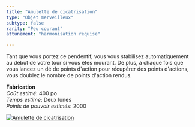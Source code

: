 ```yaml
---
title: "Amulette de cicatrisation"
type: "Objet merveilleux"
subtype: false
rarity: "Peu courant"
attunement: "harmonisation requise"

---
```

Tant que vous portez ce pendentif, vous vous stabilisez automatiquement au début de votre tour si vous êtes mourant. De plus, à chaque fois que vous lancez un dé de points d'action pour récupérer des points d'actions, vous doublez le nombre de points d'action rendus.  

**Fabrication**  
*Coût estimé*: 400 po    
*Temps estimé*: Deux lunes  
*Points de pouvoir estimés*: 2000  

[![Amulette de cicatrisation](https://www.douaratil.fr/illustrations/objet/amulettedecicatrisation300.jpeg)](https://www.douaratil.fr/illustrations/fielon/amulettedecicatrisation.jpeg)  